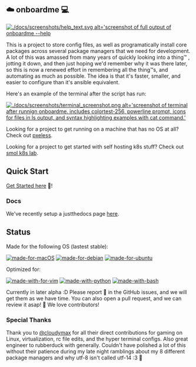 ## ☁️  onboard**me** 💻

[![./docs/screenshots/help_text.svg alt='screenshot of full output of onboardme --help](https://raw.githubusercontent.com/jessebot/onboardme/main/docs/screenshots/help_text.svg)](https://raw.githubusercontent.com/jessebot/onboardme/main/docs/screenshots/help_text.svg)

This is a project to store config files, as well as programatically install core packages across several package managers that we need for development. A lot of this was amassed from many years of quickly looking into a thing™️ , jotting it down, and then just hoping we'd remember why it was there later, so this is now a renewed effort in remembering all the thing™️s, and automating as much as possible. The idea is that it's faster, smaller, and easier to configure than it's ansible equivalent.

Here's an example of the terminal after the script has run:

[![./docs/screenshots/terminal_screenshot.png alt='screenshot of terminal after runnign onboardme. includes colortest-256, powerline prompt, icons for files in ls output, and syntax highlighting examples with cat command.'](https://raw.githubusercontent.com/jessebot/onboardme/main/docs/screenshots/terminal_screenshot.png)](https://raw.githubusercontent.com/jessebot/onboardme/main/docs/screenshots/terminal_screenshot.png)


Looking for a project to get running on a machine that has no OS at all?
Check out [pxeless](https://github.com/cloudymax/pxeless).

Looking for a project to get started with self hosting k8s stuff?
Check out [smol k8s lab](https://github.com/jessebot/smol_k8s_lab).

## Quick Start
[Get Started here](https://jessebot.github.io/onboardme/onboardme/quickstart) 💙!

### Docs
We've recently setup a justthedocs page [here](https://jessebot.github.io/onboardme/).

## Status
Made for the following OS (lastest stable):

[![made-for-macOS](https://img.shields.io/badge/mac%20os-000000?style=for-the-badge&logo=apple&logoColor=white)](https://wikiless.org/wiki/MacOS?lang=en)
[![made-for-debian](https://img.shields.io/badge/Debian-A81D33?style=for-the-badge&logo=debian&logoColor=white)](https://www.debian.org/)
[![made-for-ubuntu](https://img.shields.io/badge/Ubuntu-E95420?style=for-the-badge&logo=ubuntu&logoColor=white)](https://ubuntu.com/)

Optimized for:

[![made-with-for-vim](https://img.shields.io/badge/VIM-%2311AB00.svg?&style=for-the-badge&logo=vim&logoColor=white)](https://www.vim.org/)
[![made-with-python](https://img.shields.io/badge/Python-FFD43B?style=for-the-badge&logo=python&logoColor=blue)](https://www.python.org/)
[![made-with-bash](https://img.shields.io/badge/GNU%20Bash-4EAA25?style=for-the-badge&logo=GNU%20Bash&logoColor=white)](https://www.gnu.org/software/bash/)

Currently in later alpha :D
Please report 🐛 in the GitHub issues, and we will get them as we have time. You can also open a pull request, and we can review it asap! 💙 We love contributors!

### Special Thanks
Thank you to [@cloudymax](https://github.com/cloudymax) for all their direct contributions for gaming on Linux, virtualization, rc file edits, and the hyper terminal configs. Also great engineer to rubberduck with generally. Couldn't have polished a lot of this without their patience during my late night ramblings about my 8 different package managers and why utf-8 isn't called utf-14 :3 💙

